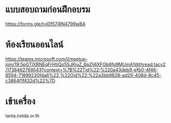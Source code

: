 # แบบสอบถามก่อนฝึกอบรม
https://forms.gle/tvjDf57jRN4799wBA

# ห้องเรียนออนไลน์
https://teams.microsoft.com/l/meetup-join/19:5pGTlXBNEqFrHtjQo5SJKjuZ_6pZlj6XFGb6fg9MUmA1@thread.tacv2/1738462769543?context=%7B%22Tid%22:%220a43deb9-efb0-4f46-8594-71899230fda6%22,%22Oid%22:%22a3bb9828-ad29-408d-8c45-c3864f1f432d%22%7D

# เข้าเครื่อง
lanta.nstda.or.th
